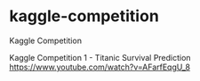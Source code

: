 # kaggle-competition
Kaggle Competition


Kaggle Competition 1 - Titanic Survival Prediction
<br>https://www.youtube.com/watch?v=AFarfEqgU_8
